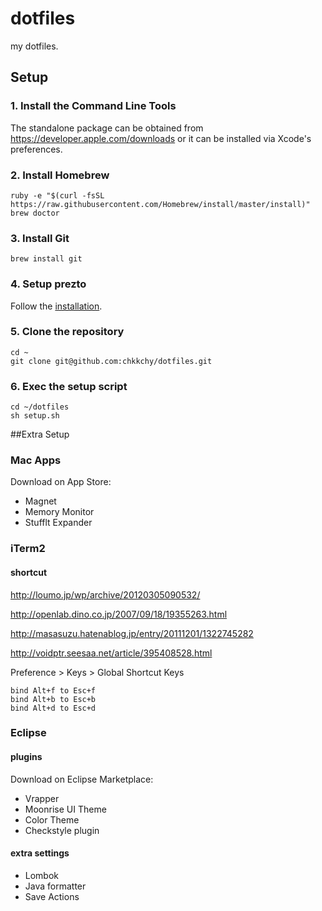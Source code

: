 
# dotfiles
my dotfiles.

## Setup
### 1. Install the Command Line Tools
The standalone package can be obtained from <https://developer.apple.com/downloads> or it can be installed via Xcode's preferences.

### 2. Install Homebrew
```
ruby -e "$(curl -fsSL https://raw.githubusercontent.com/Homebrew/install/master/install)"
brew doctor
```

### 3. Install Git
```
brew install git
```

### 4. Setup prezto
Follow the [installation](https://github.com/chkkchy/prezto#installation).

### 5. Clone the repository
```
cd ~
git clone git@github.com:chkkchy/dotfiles.git
```

### 6. Exec the setup script
```
cd ~/dotfiles
sh setup.sh
```


##Extra Setup

### Mac Apps
Download on App Store:

- Magnet
- Memory Monitor
- Stufflt Expander

### iTerm2
#### shortcut
<http://loumo.jp/wp/archive/20120305090532/>

<http://openlab.dino.co.jp/2007/09/18/19355263.html>

<http://masasuzu.hatenablog.jp/entry/20111201/1322745282>

<http://voidptr.seesaa.net/article/395408528.html>

Preference > Keys > Global Shortcut Keys

```
bind Alt+f to Esc+f
bind Alt+b to Esc+b
bind Alt+d to Esc+d
```

### Eclipse
#### plugins
Download on Eclipse Marketplace:

- Vrapper
- Moonrise UI Theme
- Color Theme
- Checkstyle plugin

#### extra settings
- Lombok
- Java formatter
- Save Actions
